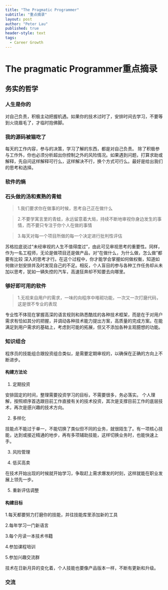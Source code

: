 ```yaml
---
title: "The Pragmatic Programmer"
subtitle: "重点摘录"
layout: post
author: "Peter Lau"
published: true
header-style: text
tags:
  - Career Growth
---
```


# The pragmatic Programmer重点摘录

## 务实的哲学

### 人生是你的

对自己负责，积极主动把握机遇。如果你的技术过时了，安排时间去学习，不要等到火烧眉毛了，才临时抱佛脚。

### 我的源码被猫吃了

每天的工作内容，参与的决策，学习了解的东西，都是对自己负责。
除了积极参与工作外，你也必须分析超出你控制之外的风险情况。如果遇到问题，打算求助或解释，先自问这样解释可行么，这样解决不行，换个方式可行么。最好是给出我们的思考和选择。



### 软件的熵


### 石头做的汤和煮熟的青蛙

>1.我们要求你在做事的时候，思考自己正在做什么

>2.不要学寓言里的青蛙，永远留意着大局，持续不断地审视你身边发生的事情，而不要只专注于你个人在做的事情

>3.每天对每一个项目所做的每一个决定进行批判性评估

苏格拉底说过“未经审视的人生不值得度过”，由此可见审视思考的重要性。同样，作为一名工程师，无论是做项目还是做产品，对“在做什么，为什么做，怎么做”都要有比较
深入的思考才行。在这个过程中，你才能学会掌握如何做权衡，知道如何做计划安排并及时发现自己的不足。相反，个人盲目的参与各种工作任务却从未加以思考，犹如一辆失控的汽车，高速狂奔却不知要去向哪里。

### 够好即可用的软件

>1.无视来自用户的需求，一味的向程序中堆砌功能，一次又一次打磨代码，这是很不专业的表现


专业性不体现在掌握高深的语言规则和熟悉酷炫的各种技术框架，而是在于对用户需求有恰如其分的把握，并调动各种技术能力提出方案，高质量的完成方案。在能满足到用户需求的基础上，考虑到可能的拓展，但又不添加各种主观臆想的功能。



### 知识组合

程序员的技能组合跟投资组合类似，是需要定期审视的，以确保在正确的方向上不断进步。

#### 构建方法论

1. 定期投资

安排固定的时间，整理需要投资学习的目标，不需要很多，务必落实。 个人理解，按照顺序首选跟目前工作直接有关的技术投资，其次是支撑目前工作的底层技术，再次是感兴趣的技术方向。

2. 多样化

技能点不能过于单一，不能切换了类似但不同的业务，就很陌生了。有一项核心技能，达到或接近精通的地步，再有多项辅助技能，这样切换业务时，也能快速上手。

3. 风险管理



4. 低买高卖

在技术开始出现的时候就开始学习，争取赶上需求爆发的时刻，这样就能在职业发展上领先一步。

5. 重新评估调整



#### 构建目标

1.每天都要努力打磨你的技能，并往技能库里添加新的工具

2.每年学习一门新语言

3.每个月读一本技术书籍

4.参加课程培训

5.参加兴趣交流群


技术在日新月异的变化着，个人技能也要像产品版本一样，不断有更新和升级。


### 交流